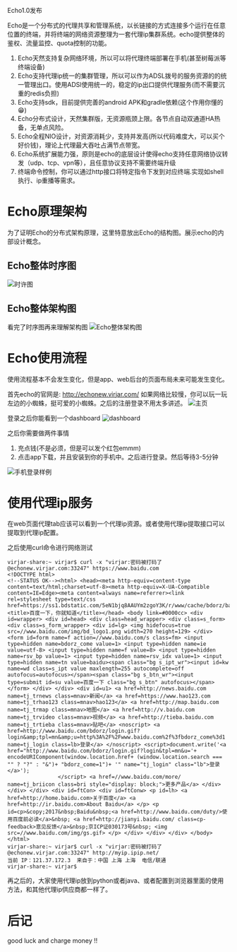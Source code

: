 Echo1.0发布

Echo是一个分布式的代理共享和管理系统，以长链接的方式连接多个运行在任意位置的终端，并将终端的网络资源整理为一套代理ip集群系统。echo提供整体的鉴权、流量监控、quota控制的功能。

1. Echo天然支持复杂网络环境，所以可以将代理终端部署在手机(甚至树莓派等终端设备)
2. Echo支持代理ip统一的集群管理，所以可以作为ADSL拨号的服务资源的的统一管理出口。使用ADSl使用统一的，稳定的ip出口提供代理服务(而不需要沉重的redis负担)
3. Echo支持sdk，目前提供完善的android APK和gradle依赖(这个作用你懂的😁)
4. Echo分布式设计，天然集群版，无资源瓶颈上限。各节点自动双通道HA热备，无单点风险。
5. Echo全程NIO设计，对资源消耗少，支持并发高(所以代码难度大，可以买个好价钱)，理论上代理最大吞吐占满节点带宽。
6. Echo系统扩展能力强，原则是echo的底层设计使得echo支持任意网络协议转发（udp、tcp、vpn等），且任意协议支持不需要终端升级
7. 终端命令控制，你可以通过http接口将特定指令下发到对应终端.实现如shell执行、ip重播等需求。

# Echo原理架构
为了证明Echo的分布式架构原理，这里特意放出Echo的结构图。展示echo的内部设计概念。

## Echo整体时序图
![时许图](img/img_echo/g4_sequence.png)

## Echo整体架构图
看完了时序图再来理解架构图
![Echo整体架构图](img/img_echo/g4_architecture.png)

# Echo使用流程
使用流程基本不会发生变化，但是app、web后台的页面布局未来可能发生变化。

首先echo的官网是: http://echonew.virjar.com/ 如果网络比较慢，你可以玩一玩左边的小蜘蛛，挺可爱的小蜘蛛。之后的注册登录不用太多讲述。
![主页](img/img_echo/echo_web_login.png)

登录之后你能看到一个dashboard
![dashboard](img/img_echo/g4_dashboard.png)

之后你需要做两件事情
1. 充点钱(不是必须，但是可以发个红包emmm)
2. 点击app下载，并且安装到你的手机中。之后进行登录。然后等待3-5分钟

![手机登录样例](img/img_echo/g4_adr_main.jpg)

# 使用代理ip服务
在web页面代理tab应该可以看到一个代理ip资源。或者使用代理ip提取接口可以提取到代理ip配置。

之后使用curl命令进行网络测试
```
virjar-share:~ virjar$ curl -x "virjar:密码被打码了@echonew.virjar.com:33247" https://www.baidu.com
<!DOCTYPE html>
<!--STATUS OK--><html> <head><meta http-equiv=content-type content=text/html;charset=utf-8><meta http-equiv=X-UA-Compatible content=IE=Edge><meta content=always name=referrer><link rel=stylesheet type=text/css href=https://ss1.bdstatic.com/5eN1bjq8AAUYm2zgoY3K/r/www/cache/bdorz/baidu.min.css><title>百度一下，你就知道</title></head> <body link=#0000cc> <div id=wrapper> <div id=head> <div class=head_wrapper> <div class=s_form> <div class=s_form_wrapper> <div id=lg> <img hidefocus=true src=//www.baidu.com/img/bd_logo1.png width=270 height=129> </div> <form id=form name=f action=//www.baidu.com/s class=fm> <input type=hidden name=bdorz_come value=1> <input type=hidden name=ie value=utf-8> <input type=hidden name=f value=8> <input type=hidden name=rsv_bp value=1> <input type=hidden name=rsv_idx value=1> <input type=hidden name=tn value=baidu><span class="bg s_ipt_wr"><input id=kw name=wd class=s_ipt value maxlength=255 autocomplete=off autofocus=autofocus></span><span class="bg s_btn_wr"><input type=submit id=su value=百度一下 class="bg s_btn" autofocus></span> </form> </div> </div> <div id=u1> <a href=http://news.baidu.com name=tj_trnews class=mnav>新闻</a> <a href=https://www.hao123.com name=tj_trhao123 class=mnav>hao123</a> <a href=http://map.baidu.com name=tj_trmap class=mnav>地图</a> <a href=http://v.baidu.com name=tj_trvideo class=mnav>视频</a> <a href=http://tieba.baidu.com name=tj_trtieba class=mnav>贴吧</a> <noscript> <a href=http://www.baidu.com/bdorz/login.gif?login&amp;tpl=mn&amp;u=http%3A%2F%2Fwww.baidu.com%2f%3fbdorz_come%3d1 name=tj_login class=lb>登录</a> </noscript> <script>document.write('<a href="http://www.baidu.com/bdorz/login.gif?login&tpl=mn&u='+ encodeURIComponent(window.location.href+ (window.location.search === "" ? "?" : "&")+ "bdorz_come=1")+ '" name="tj_login" class="lb">登录</a>');
                </script> <a href=//www.baidu.com/more/ name=tj_briicon class=bri style="display: block;">更多产品</a> </div> </div> </div> <div id=ftCon> <div id=ftConw> <p id=lh> <a href=http://home.baidu.com>关于百度</a> <a href=http://ir.baidu.com>About Baidu</a> </p> <p id=cp>&copy;2017&nbsp;Baidu&nbsp;<a href=http://www.baidu.com/duty/>使用百度前必读</a>&nbsp; <a href=http://jianyi.baidu.com/ class=cp-feedback>意见反馈</a>&nbsp;京ICP证030173号&nbsp; <img src=//www.baidu.com/img/gs.gif> </p> </div> </div> </div> </body> </html>
virjar-share:~ virjar$ curl -x "virjar:密码被打码了@echonew.virjar.com:33247" http://myip.ipip.net/
当前 IP：121.37.172.3  来自于：中国 上海 上海  电信/联通
virjar-share:~ virjar$
```

再之后的，大家使用代理ip放到python或者java、或者配置到浏览器里面的使用方法，和其他代理ip供应商都一样了。

# 后记

good luck and charge money !!